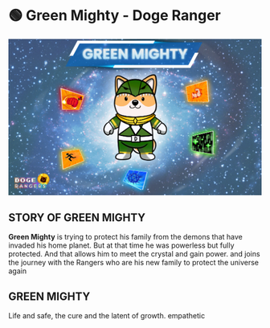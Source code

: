 # 🟢 Green Mighty - Doge Ranger

![](../.gitbook/assets/green-mighty.jpg)

## STORY OF GREEN MIGHTY

**Green Mighty** is trying to protect his family from the demons that have invaded his home planet. But at that time he was powerless but fully protected. And that allows him to meet the crystal and gain power. and joins the journey with the Rangers who are his new family to protect the universe again

## GREEN MIGHTY

Life and safe, the cure and the latent of growth. empathetic
